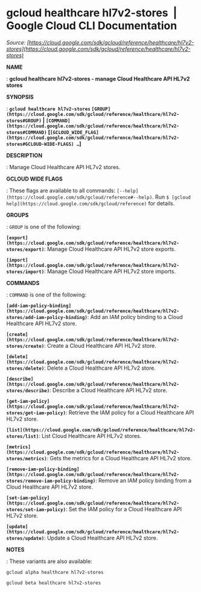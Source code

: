 # gcloud healthcare hl7v2-stores  |  Google Cloud CLI Documentation

*Source: [https://cloud.google.com/sdk/gcloud/reference/healthcare/hl7v2-stores](https://cloud.google.com/sdk/gcloud/reference/healthcare/hl7v2-stores)*

**NAME**

: **gcloud healthcare hl7v2-stores - manage Cloud Healthcare API HL7v2 stores**

**SYNOPSIS**

: **`gcloud healthcare hl7v2-stores` `[GROUP](https://cloud.google.com/sdk/gcloud/reference/healthcare/hl7v2-stores#GROUP)` | `[COMMAND](https://cloud.google.com/sdk/gcloud/reference/healthcare/hl7v2-stores#COMMAND)` [`[GCLOUD_WIDE_FLAG](https://cloud.google.com/sdk/gcloud/reference/healthcare/hl7v2-stores#GCLOUD-WIDE-FLAGS) …`]**

**DESCRIPTION**

: Manage Cloud Healthcare API HL7v2 stores.

**GCLOUD WIDE FLAGS**

: These flags are available to all commands: `[--help](https://cloud.google.com/sdk/gcloud/reference#--help)`.
Run `$ [gcloud help](https://cloud.google.com/sdk/gcloud/reference)` for details.

**GROUPS**

: ``GROUP`` is one of the following:

**`[export](https://cloud.google.com/sdk/gcloud/reference/healthcare/hl7v2-stores/export)`**:
Manage Cloud Healthcare API HL7v2 store exports.

**`[import](https://cloud.google.com/sdk/gcloud/reference/healthcare/hl7v2-stores/import)`**:
Manage Cloud Healthcare API HL7v2 store imports.

**COMMANDS**

: ``COMMAND`` is one of the following:

**`[add-iam-policy-binding](https://cloud.google.com/sdk/gcloud/reference/healthcare/hl7v2-stores/add-iam-policy-binding)`**:
Add an IAM policy binding to a Cloud Healthcare API HL7v2 store.

**`[create](https://cloud.google.com/sdk/gcloud/reference/healthcare/hl7v2-stores/create)`**:
Create a Cloud Healthcare API HL7v2 store.

**`[delete](https://cloud.google.com/sdk/gcloud/reference/healthcare/hl7v2-stores/delete)`**:
Delete a Cloud Healthcare API HL7v2 store.

**`[describe](https://cloud.google.com/sdk/gcloud/reference/healthcare/hl7v2-stores/describe)`**:
Describe a Cloud Healthcare API HL7v2 store.

**`[get-iam-policy](https://cloud.google.com/sdk/gcloud/reference/healthcare/hl7v2-stores/get-iam-policy)`**:
Retrieve the IAM policy for a Cloud Healthcare API HL7v2 store.

**`[list](https://cloud.google.com/sdk/gcloud/reference/healthcare/hl7v2-stores/list)`**:
List Cloud Healthcare API HL7v2 stores.

**`[metrics](https://cloud.google.com/sdk/gcloud/reference/healthcare/hl7v2-stores/metrics)`**:
Gets the metrics for a Cloud Healthcare API HL7v2 store.

**`[remove-iam-policy-binding](https://cloud.google.com/sdk/gcloud/reference/healthcare/hl7v2-stores/remove-iam-policy-binding)`**:
Remove an IAM policy binding from a Cloud Healthcare API HL7v2 store.

**`[set-iam-policy](https://cloud.google.com/sdk/gcloud/reference/healthcare/hl7v2-stores/set-iam-policy)`**:
Set the IAM policy for a Cloud Healthcare API HL7v2 store.

**`[update](https://cloud.google.com/sdk/gcloud/reference/healthcare/hl7v2-stores/update)`**:
Update a Cloud Healthcare API HL7v2 store.

**NOTES**

: These variants are also available:

```
gcloud alpha healthcare hl7v2-stores
```

```
gcloud beta healthcare hl7v2-stores
```
